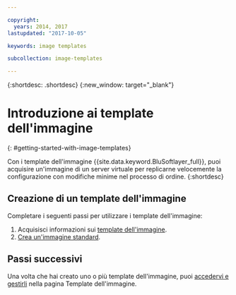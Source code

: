 ```yaml
---

copyright:
  years: 2014, 2017
lastupdated: "2017-10-05"

keywords: image templates

subcollection: image-templates

---
```


{:shortdesc: .shortdesc}
{:new_window: target="_blank"}

# Introduzione ai template dell'immagine
{: #getting-started-with-image-templates}

Con i template dell'immagine {{site.data.keyword.BluSoftlayer_full}}, puoi acquisire un'immagine di un server virtuale per
replicarne velocemente la configurazione con modifiche minime nel processo di ordine.
{:shortdesc}


## Creazione di un template dell'immagine

Completare i seguenti passi per utilizzare i template dell'immagine:
1. Acquisisci informazioni sui [template dell'immagine](/docs/infrastructure/image-templates?topic=image-templates-about-image-templates).
2. [Crea un'immagine standard](/docs/infrastructure/image-templates?topic=image-templates-creating-an-image-template).

## Passi successivi

Una volta che hai creato uno o più template dell'immagine, puoi [accedervi e gestirli](/docs/infrastructure/image-templates?topic=image-templates-managing-images-from-the-image-templates-page) nella pagina Template dell'immagine.
